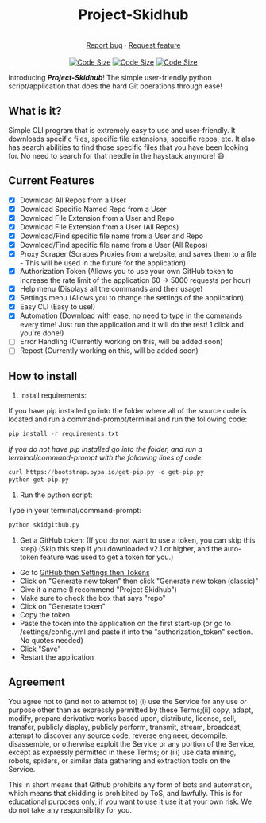<h1 align="center">Project-Skidhub</h1>

<p align="center">
<br>
<a href="https://github.com/livxy/Bruh-Bot/issues/new?assignees=&labels=&template=bug_report.md&title=">Report bug</a>
·
<a href="https://github.com/livxy/Bruh-Bot/issues/new?assignees=&labels=&template=feature_request.md&title=">Request feature</a>
<br><br>
<a href="https://github.com/livxy/Bruh-Bot"><img alt="Code Size" src="https://img.shields.io/github/repo-size/livxy/Bruh-Bot" /></a>
<a href="https://github.com/livxy/Bruh-Bot"><img alt="Code Size" src="https://img.shields.io/github/directory-file-count/livxy/Bruh-Bot" /></a>
<a href="https://github.com/livxy/Bruh-Bot"><img alt="Code Size" src="https://tokei.ekzhang.com/b1/github/livxy/Bruh-Bot" /></a>
</p>

Introducing **_Project-Skidhub_**! The simple user-friendly python script/application that does the hard Git operations through ease!

## What is it?

Simple CLI program that is extremely easy to use and user-friendly. It downloads specific files, specific file extensions, specific repos, etc. It also has search abilities to find those specific files that you have been looking for. No need to search for that needle in the haystack anymore! :smile:

## Current Features

- [x] Download All Repos from a User
- [x] Download Specific Named Repo from a User
- [x] Download File Extension from a User and Repo
- [x] Download File Extension from a User (All Repos)
- [x] Download/Find specific file name from a User and Repo
- [x] Download/Find specific file name from a User (All Repos)
- [x] Proxy Scraper (Scrapes Proxies from a website, and saves them to a file - This will be used in the future for the application)
- [x] Authorization Token (Allows you to use your own GitHub token to increase the rate limit of the application 60 -> 5000 requests per hour)
- [x] Help menu (Displays all the commands and their usage)
- [x] Settings menu (Allows you to change the settings of the application)
- [x] Easy CLI (Easy to use!)
- [x] Automation (Download with ease, no need to type in the commands every time! Just run the application and it will do the rest! 1 click and you're done!)
- [ ] Error Handling (Currently working on this, will be added soon)  
- [ ] Repost (Currently working on this, will be added soon)

## How to install

1. Install requirements:

  If you have pip installed go into the folder where all of the source code is located and run a command-prompt/terminal and run the following code:
  
  ```python
  pip install -r requirements.txt
  ```

 _If you do not have pip installed go into the folder, and run a terminal/command-prompt with the following lines of code:_
  
  ```python
  curl https://bootstrap.pypa.io/get-pip.py -o get-pip.py
  python get-pip.py
  ```

1. Run the python script:
  
  Type in your terminal/command-prompt:

  ```python
  python skidgithub.py
  ```

1. Get a GitHub token:
  (If you do not want to use a token, you can skip this step)
  (Skip this step if you downloaded v2.1 or higher, and the auto-token feature was used to get a token for you.)

- Go to [GitHub then Settings then Tokens](https://github.com/settings/tokens)
- Click on "Generate new token" then click "Generate new token (classic)"
- Give it a name (I recommend "Project Skidhub")
- Make sure to check the box that says "repo"
- Click on "Generate token"
- Copy the token
- Paste the token into the application on the first start-up (or go to /settings/config.yml and paste it into the "authorization_token" section. No quotes needed)
- Click "Save"
- Restart the application

## Agreement

You agree not to (and not to attempt to) (i) use the Service for any use or purpose other than as expressly permitted by these Terms;(ii) copy, adapt, modify, prepare derivative works based upon, distribute, license, sell, transfer, publicly display, publicly perform, transmit, stream, broadcast, attempt to discover any source code, reverse engineer, decompile, disassemble, or otherwise exploit the Service or any portion of the Service, except as expressly permitted in these Terms; or (iii) use data mining, robots, spiders, or similar data gathering and extraction tools on the Service.

This in short means that Github prohibits any form of bots and automation, which means that skidding is prohibited by ToS, and lawfully. This is for educational purposes only, if you want to use it use it at your own risk. We do not take any responsibility for you.
